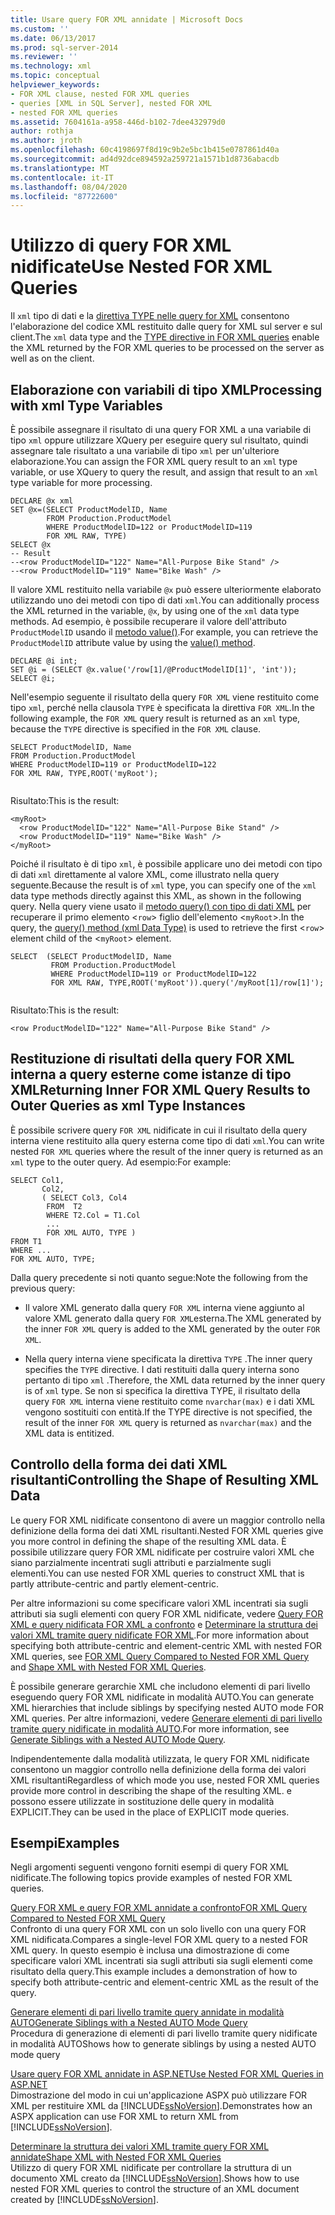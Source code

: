 ```yaml
---
title: Usare query FOR XML annidate | Microsoft Docs
ms.custom: ''
ms.date: 06/13/2017
ms.prod: sql-server-2014
ms.reviewer: ''
ms.technology: xml
ms.topic: conceptual
helpviewer_keywords:
- FOR XML clause, nested FOR XML queries
- queries [XML in SQL Server], nested FOR XML
- nested FOR XML queries
ms.assetid: 7604161a-a958-446d-b102-7dee432979d0
author: rothja
ms.author: jroth
ms.openlocfilehash: 60c4198697f8d19c9b2e5bc1b415e0787861d40a
ms.sourcegitcommit: ad4d92dce894592a259721a1571b1d8736abacdb
ms.translationtype: MT
ms.contentlocale: it-IT
ms.lasthandoff: 08/04/2020
ms.locfileid: "87722600"
---
```

# <a name="use-nested-for-xml-queries"></a><span data-ttu-id="ec25f-102">Utilizzo di query FOR XML nidificate</span><span class="sxs-lookup"><span data-stu-id="ec25f-102">Use Nested FOR XML Queries</span></span>
  <span data-ttu-id="ec25f-103">Il `xml` tipo di dati e la [direttiva TYPE nelle query for XML](type-directive-in-for-xml-queries.md) consentono l'elaborazione del codice XML restituito dalle query for XML sul server e sul client.</span><span class="sxs-lookup"><span data-stu-id="ec25f-103">The `xml` data type and the [TYPE directive in FOR XML queries](type-directive-in-for-xml-queries.md) enable the XML returned by the FOR XML queries to be processed on the server as well as on the client.</span></span>  
  
## <a name="processing-with-xml-type-variables"></a><span data-ttu-id="ec25f-104">Elaborazione con variabili di tipo XML</span><span class="sxs-lookup"><span data-stu-id="ec25f-104">Processing with xml Type Variables</span></span>  
 <span data-ttu-id="ec25f-105">È possibile assegnare il risultato di una query FOR XML a una variabile di tipo `xml` oppure utilizzare XQuery per eseguire query sul risultato, quindi assegnare tale risultato a una variabile di tipo `xml` per un'ulteriore elaborazione.</span><span class="sxs-lookup"><span data-stu-id="ec25f-105">You can assign the FOR XML query result to an `xml` type variable, or use XQuery to query the result, and assign that result to an `xml` type variable for more processing.</span></span>  
  
```  
DECLARE @x xml  
SET @x=(SELECT ProductModelID, Name  
        FROM Production.ProductModel  
        WHERE ProductModelID=122 or ProductModelID=119  
        FOR XML RAW, TYPE)  
SELECT @x  
-- Result  
--<row ProductModelID="122" Name="All-Purpose Bike Stand" />  
--<row ProductModelID="119" Name="Bike Wash" />  
```  
  
 <span data-ttu-id="ec25f-106">Il valore XML restituito nella variabile `@x` può essere ulteriormente elaborato utilizzando uno dei metodi con tipo di dati `xml`.</span><span class="sxs-lookup"><span data-stu-id="ec25f-106">You can additionally process the XML returned in the variable, `@x`, by using one of the `xml` data type methods.</span></span> <span data-ttu-id="ec25f-107">Ad esempio, è possibile recuperare il valore dell'attributo `ProductModelID` usando il [metodo value()](/sql/t-sql/xml/value-method-xml-data-type).</span><span class="sxs-lookup"><span data-stu-id="ec25f-107">For example, you can retrieve the `ProductModelID` attribute value by using the [value() method](/sql/t-sql/xml/value-method-xml-data-type).</span></span>  
  
```  
DECLARE @i int;  
SET @i = (SELECT @x.value('/row[1]/@ProductModelID[1]', 'int'));  
SELECT @i;  
```  
  
 <span data-ttu-id="ec25f-108">Nell'esempio seguente il risultato della query `FOR XML` viene restituito come tipo `xml`, perché nella clausola `TYPE` è specificata la direttiva `FOR XML`.</span><span class="sxs-lookup"><span data-stu-id="ec25f-108">In the following example, the `FOR XML` query result is returned as an `xml` type, because the `TYPE` directive is specified in the `FOR XML` clause.</span></span>  
  
```  
SELECT ProductModelID, Name  
FROM Production.ProductModel  
WHERE ProductModelID=119 or ProductModelID=122  
FOR XML RAW, TYPE,ROOT('myRoot');  
  
```  
  
 <span data-ttu-id="ec25f-109">Risultato:</span><span class="sxs-lookup"><span data-stu-id="ec25f-109">This is the result:</span></span>  
  
```  
<myRoot>  
  <row ProductModelID="122" Name="All-Purpose Bike Stand" />  
  <row ProductModelID="119" Name="Bike Wash" />  
</myRoot>  
```  
  
 <span data-ttu-id="ec25f-110">Poiché il risultato è di tipo `xml`, è possibile applicare uno dei metodi con tipo di dati `xml` direttamente al valore XML, come illustrato nella query seguente.</span><span class="sxs-lookup"><span data-stu-id="ec25f-110">Because the result is of `xml` type, you can specify one of the `xml` data type methods directly against this XML, as shown in the following query.</span></span> <span data-ttu-id="ec25f-111">Nella query viene usato il [metodo query() con tipo di dati XML](/sql/t-sql/xml/query-method-xml-data-type) per recuperare il primo elemento <`row`> figlio dell'elemento <`myRoot`>.</span><span class="sxs-lookup"><span data-stu-id="ec25f-111">In the query, the [query() method (xml Data Type)](/sql/t-sql/xml/query-method-xml-data-type) is used to retrieve the first <`row`> element child of the <`myRoot`> element.</span></span>  
  
```  
SELECT  (SELECT ProductModelID, Name  
         FROM Production.ProductModel  
         WHERE ProductModelID=119 or ProductModelID=122  
         FOR XML RAW, TYPE,ROOT('myRoot')).query('/myRoot[1]/row[1]');  
  
```  
  
 <span data-ttu-id="ec25f-112">Risultato:</span><span class="sxs-lookup"><span data-stu-id="ec25f-112">This is the result:</span></span>  
  
```  
<row ProductModelID="122" Name="All-Purpose Bike Stand" />  
```  
  
## <a name="returning-inner-for-xml-query-results-to-outer-queries-as-xml-type-instances"></a><span data-ttu-id="ec25f-113">Restituzione di risultati della query FOR XML interna a query esterne come istanze di tipo XML</span><span class="sxs-lookup"><span data-stu-id="ec25f-113">Returning Inner FOR XML Query Results to Outer Queries as xml Type Instances</span></span>  
 <span data-ttu-id="ec25f-114">È possibile scrivere query `FOR XML` nidificate in cui il risultato della query interna viene restituito alla query esterna come tipo di dati `xml`.</span><span class="sxs-lookup"><span data-stu-id="ec25f-114">You can write nested `FOR XML` queries where the result of the inner query is returned as an `xml` type to the outer query.</span></span> <span data-ttu-id="ec25f-115">Ad esempio:</span><span class="sxs-lookup"><span data-stu-id="ec25f-115">For example:</span></span>  
  
```  
SELECT Col1,   
       Col2,   
       ( SELECT Col3, Col4   
        FROM  T2  
        WHERE T2.Col = T1.Col  
        ...  
        FOR XML AUTO, TYPE )  
FROM T1  
WHERE ...  
FOR XML AUTO, TYPE;  
```  
  
 <span data-ttu-id="ec25f-116">Dalla query precedente si noti quanto segue:</span><span class="sxs-lookup"><span data-stu-id="ec25f-116">Note the following from the previous query:</span></span>  
  
-   <span data-ttu-id="ec25f-117">Il valore XML generato dalla query `FOR XML` interna viene aggiunto al valore XML generato dalla query `FOR XML`esterna.</span><span class="sxs-lookup"><span data-stu-id="ec25f-117">The XML generated by the inner `FOR XML` query is added to the XML generated by the outer `FOR XML`.</span></span>  
  
-   <span data-ttu-id="ec25f-118">Nella query interna viene specificata la direttiva `TYPE` .</span><span class="sxs-lookup"><span data-stu-id="ec25f-118">The inner query specifies the `TYPE` directive.</span></span> <span data-ttu-id="ec25f-119">I dati restituiti dalla query interna sono pertanto di tipo `xml` .</span><span class="sxs-lookup"><span data-stu-id="ec25f-119">Therefore, the XML data returned by the inner query is of `xml` type.</span></span> <span data-ttu-id="ec25f-120">Se non si specifica la direttiva TYPE, il risultato della query `FOR XML` interna viene restituito come `nvarchar(max)` e i dati XML vengono sostituiti con entità.</span><span class="sxs-lookup"><span data-stu-id="ec25f-120">If the TYPE directive is not specified, the result of the inner `FOR XML` query is returned as `nvarchar(max)` and the XML data is entitized.</span></span>  
  
## <a name="controlling-the-shape-of-resulting-xml-data"></a><span data-ttu-id="ec25f-121">Controllo della forma dei dati XML risultanti</span><span class="sxs-lookup"><span data-stu-id="ec25f-121">Controlling the Shape of Resulting XML Data</span></span>  
 <span data-ttu-id="ec25f-122">Le query FOR XML nidificate consentono di avere un maggior controllo nella definizione della forma dei dati XML risultanti.</span><span class="sxs-lookup"><span data-stu-id="ec25f-122">Nested FOR XML queries give you more control in defining the shape of the resulting XML data.</span></span> <span data-ttu-id="ec25f-123">È possibile utilizzare query FOR XML nidificate per costruire valori XML che siano parzialmente incentrati sugli attributi e parzialmente sugli elementi.</span><span class="sxs-lookup"><span data-stu-id="ec25f-123">You can use nested FOR XML queries to construct XML that is partly attribute-centric and partly element-centric.</span></span>  
  
 <span data-ttu-id="ec25f-124">Per altre informazioni su come specificare valori XML incentrati sia sugli attributi sia sugli elementi con query FOR XML nidificate, vedere [Query FOR XML e query nidificata FOR XML a confronto](../xml/for-xml-query-compared-to-nested-for-xml-query.md) e [Determinare la struttura dei valori XML tramite query nidificate FOR XML](../xml/shape-xml-with-nested-for-xml-queries.md).</span><span class="sxs-lookup"><span data-stu-id="ec25f-124">For more information about specifying both attribute-centric and element-centric XML with nested FOR XML queries, see [FOR XML Query Compared to Nested FOR XML Query](../xml/for-xml-query-compared-to-nested-for-xml-query.md) and [Shape XML with Nested FOR XML Queries](../xml/shape-xml-with-nested-for-xml-queries.md).</span></span>  
  
 <span data-ttu-id="ec25f-125">È possibile generare gerarchie XML che includono elementi di pari livello eseguendo query FOR XML nidificate in modalità AUTO.</span><span class="sxs-lookup"><span data-stu-id="ec25f-125">You can generate XML hierarchies that include siblings by specifying nested AUTO mode FOR XML queries.</span></span> <span data-ttu-id="ec25f-126">Per altre informazioni, vedere [Generare elementi di pari livello tramite query nidificate in modalità AUTO](../xml/generate-siblings-with-a-nested-auto-mode-query.md).</span><span class="sxs-lookup"><span data-stu-id="ec25f-126">For more information, see [Generate Siblings with a Nested AUTO Mode Query](../xml/generate-siblings-with-a-nested-auto-mode-query.md).</span></span>  
  
 <span data-ttu-id="ec25f-127">Indipendentemente dalla modalità utilizzata, le query FOR XML nidificate consentono un maggior controllo nella definizione della forma dei valori XML risultanti</span><span class="sxs-lookup"><span data-stu-id="ec25f-127">Regardless of which mode you use, nested FOR XML queries provide more control in describing the shape of the resulting XML.</span></span> <span data-ttu-id="ec25f-128">e possono essere utilizzate in sostituzione delle query in modalità EXPLICIT.</span><span class="sxs-lookup"><span data-stu-id="ec25f-128">They can be used in the place of EXPLICIT mode queries.</span></span>  
  
## <a name="examples"></a><span data-ttu-id="ec25f-129">Esempi</span><span class="sxs-lookup"><span data-stu-id="ec25f-129">Examples</span></span>  
 <span data-ttu-id="ec25f-130">Negli argomenti seguenti vengono forniti esempi di query FOR XML nidificate.</span><span class="sxs-lookup"><span data-stu-id="ec25f-130">The following topics provide examples of nested FOR XML queries.</span></span>  
  
 [<span data-ttu-id="ec25f-131">Query FOR XML e query FOR XML annidate a confronto</span><span class="sxs-lookup"><span data-stu-id="ec25f-131">FOR XML Query Compared to Nested FOR XML Query</span></span>](../xml/for-xml-query-compared-to-nested-for-xml-query.md)  
 <span data-ttu-id="ec25f-132">Confronto di una query FOR XML con un solo livello con una query FOR XML nidificata.</span><span class="sxs-lookup"><span data-stu-id="ec25f-132">Compares a single-level FOR XML query to a nested FOR XML query.</span></span> <span data-ttu-id="ec25f-133">In questo esempio è inclusa una dimostrazione di come specificare valori XML incentrati sia sugli attributi sia sugli elementi come risultato della query.</span><span class="sxs-lookup"><span data-stu-id="ec25f-133">This example includes a demonstration of how to specify both attribute-centric and element-centric XML as the result of the query.</span></span>  
  
 [<span data-ttu-id="ec25f-134">Generare elementi di pari livello tramite query annidate in modalità AUTO</span><span class="sxs-lookup"><span data-stu-id="ec25f-134">Generate Siblings with a Nested AUTO Mode Query</span></span>](../xml/generate-siblings-with-a-nested-auto-mode-query.md)  
 <span data-ttu-id="ec25f-135">Procedura di generazione di elementi di pari livello tramite query nidificate in modalità AUTO</span><span class="sxs-lookup"><span data-stu-id="ec25f-135">Shows how to generate siblings by using a nested AUTO mode query</span></span>  
  
 [<span data-ttu-id="ec25f-136">Usare query FOR XML annidate in ASP.NET</span><span class="sxs-lookup"><span data-stu-id="ec25f-136">Use Nested FOR XML Queries in ASP.NET</span></span>](use-nested-for-xml-queries-in-asp-net.md)  
 <span data-ttu-id="ec25f-137">Dimostrazione del modo in cui un'applicazione ASPX può utilizzare FOR XML per restituire XML da [!INCLUDE[ssNoVersion](../../includes/ssnoversion-md.md)].</span><span class="sxs-lookup"><span data-stu-id="ec25f-137">Demonstrates how an ASPX application can use FOR XML to return XML from [!INCLUDE[ssNoVersion](../../includes/ssnoversion-md.md)].</span></span>  
  
 [<span data-ttu-id="ec25f-138">Determinare la struttura dei valori XML tramite query FOR XML annidate</span><span class="sxs-lookup"><span data-stu-id="ec25f-138">Shape XML with Nested FOR XML Queries</span></span>](../xml/shape-xml-with-nested-for-xml-queries.md)  
 <span data-ttu-id="ec25f-139">Utilizzo di query FOR XML nidificate per controllare la struttura di un documento XML creato da [!INCLUDE[ssNoVersion](../../includes/ssnoversion-md.md)].</span><span class="sxs-lookup"><span data-stu-id="ec25f-139">Shows how to use nested FOR XML queries to control the structure of an XML document created by [!INCLUDE[ssNoVersion](../../includes/ssnoversion-md.md)].</span></span>  
  
  
